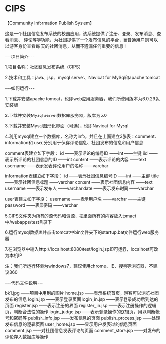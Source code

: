 CIPS
====

【Community Information Publish System】

这是一个社团信息发布系统的校园应用，该系统提供了注册、登录、发布消息、查看消息、
评论等等功能，为社团提供了一个发布信息的平台，而普通用户则可以以游客身份查看每
天的社团消息，从而不遗漏任何重要的信息！

---项目简介---

1.项目名称：社团信息发布系统（CIPS）

2.技术和工具：java、jsp、mysql server、Navicat for MySql和apache tomcat


---如何运行---

1.下载并安装apache tomcat，也即web应用服务器，我们所使用版本为6.0.29免安装版

2.下载并安装Mysql server数据库服务器，版本为5.0

3.下载并安装Mysql图形化界面（可选），也即Navicat for Mysql

4.利用mysql建立一个数据库，名称为info，并且在上面建立3张表：comment、information和
  user,分别用于保存评论信息、社团发布的信息和用户信息

  comment表建立如下字段：
  id       ——表示评论的编号ID          ——int		——主键
  iid      ——表示所评论的社团信息的ID	——int
  content  ——表示评论的内容            ——text
  username ——表示发表评论用户的名称	——varchar

  information表建立如下字段：
  id       ——表示社团信息编号ID		——int		——主键
  title    ——表示社团信息标题		——varchar
  content  ——表示社团信息内容		——text
  username ——表示发布人		——varchar
  date     ——表示发布时间		——varchar

  user表建立如下字段：
  username ——表示用户名		——varchar	——主键
  password ——表示密码			——varchar

5.CIPS文件夹为所有的源代码和资源，把里面所有的内容放入tomact中/webapps/test目录下

6.运行mysql数据库并点击tomcat中bin文件夹下的startup.bat文件运行web服务器

7.在浏览器中输入http://localhost:8080/test/login.jsp即可运行，localhost可改为本机IP

注：我们所运行环境为windows7，建议使用chrome、IE、搜狗等浏览器，不建议360


---代码文件说明---

bk1.jpg			——项目中用到的图片
home.jsp		——表示系统首页，游客可以浏览社团发布的信息
login.jsp		——表示登录页面
login_in.jsp		——表示登录成功后到达的页面
register.jsp		——表示注册的界面
register_in.jsp		——表示注册操作的逻辑页，判断合法性的操作
login_judge.jsp		——表示登录操作的逻辑页，用以判断帐号和密码等
publish_info.jsp	——发布信息的页面
publish_process.jsp	——处理发布信息的逻辑页面
user_home.jsp		——显示用户发表过的信息页面
comment.jsp		——对社团信息发表评论的页面
comment_store.jsp	——对发布的评论存入数据库等操作
